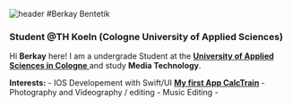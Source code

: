 ![header](https://www.th-koeln.de/mam/bilder/studium/studiengaenge/f07/mt_ba/collage_medientechnologie-bachelor2020.jpg)
#Berkay Bentetik
### Student @TH Koeln (Cologne University of Applied Sciences)


Hi **Berkay** here! I am a undergrade Student at the [**University of Applied Sciences in Cologne** ](https://www.th-koeln.de/en/) and study **Media Technology**.

**Interests:**
    - IOS Developement with Swift/UI [**My first App CalcTrain**](https://apps.apple.com/us/app/calctrain/id6449193912)
    - Photography and Videography / editing
    - Music Editing
    - 

